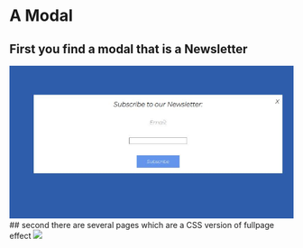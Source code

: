 # A Modal
## First you find a modal that is a Newsletter 
<img src="Capture.JPG">
## second there are several pages which are a CSS version of fullpage effect
<img src="Capture1.JPG">
